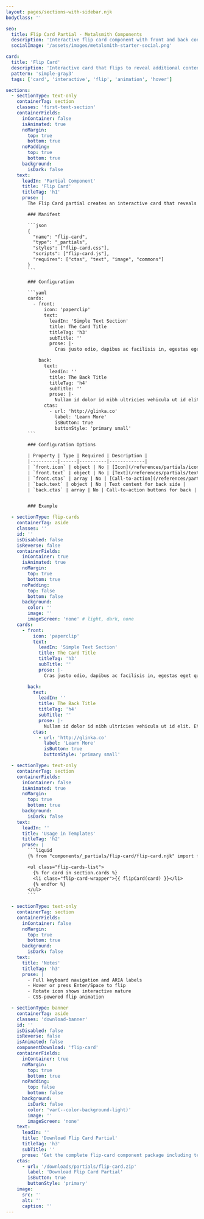 ```yaml
---
layout: pages/sections-with-sidebar.njk
bodyClass: ''

seo:
  title: Flip Card Partial - Metalsmith Components
  description: 'Interactive flip card component with front and back content areas'
  socialImage: '/assets/images/metalsmith-starter-social.png'

card:
  title: 'Flip Card'
  description: 'Interactive card that flips to reveal additional content'
  pattern: 'simple-gray3'
  tags: ['card', 'interactive', 'flip', 'animation', 'hover']

sections:
  - sectionType: text-only
    containerTag: section
    classes: 'first-text-section'
    containerFields:
      inContainer: false
      isAnimated: true
      noMargin:
        top: true
        bottom: true
      noPadding:
        top: true
        bottom: true
      background:
        isDark: false
    text:
      leadIn: 'Partial Component'
      title: 'Flip Card'
      titleTag: 'h1'
      prose: |
        The Flip Card partial creates an interactive card that reveals additional content when hovered. It supports both front and back content areas with text -, icon -, and call-to-action partials. 

        ### Manifest

        ```json
        {
          "name": "flip-card",
          "type": "_partials",
          "styles": ["flip-card.css"],
          "scripts": ["flip-card.js"],
          "requires": ["ctas", "text", "image", "commons"]
        }
        ```

        ### Configuration

        ```yaml
        cards:
          - front:
              icon: 'paperclip'
              text:
                leadIn: 'Simple Text Section'
                title: The Card Title
                titleTag: 'h3'
                subTitle: ''
                prose: |-
                  Cras justo odio, dapibus ac facilisis in, egestas eget quam. Maecenas sed diam eget risus varius blandit sit amet non magna.

            back:
              text:
                leadIn: ''
                title: The Back Title
                titleTag: 'h4'
                subTitle: ''
                prose: |-
                  Nullam id dolor id nibh ultricies vehicula ut id elit. Etiam porta sem malesuada magna mollis euismod. Aenean eu leo quam. Pellentesque ornare sem lacinia quam venenatis vestibulum.
              ctas:
                - url: 'http://glinka.co'
                  label: 'Learn More'
                  isButton: true
                  buttonStyle: 'primary small'
        ```

        ### Configuration Options

        | Property | Type | Required | Description |
        |----------|------|----------|-------------|
        | `front.icon` | object | No | [Icon](/references/partials/icon/) configuration for front side |
        | `front.text` | object | No | [Text](/references/partials/text/) content for front side |
        | `front.ctas` | array | No | [Call-to-action](/references/partials/ctas/) buttons for front |
        | `back.text` | object | No | Text content for back side |
        | `back.ctas` | array | No | Call-to-action buttons for back |


        ### Example

  - sectionType: flip-cards
    containerTag: aside
    classes: ''
    id: ''
    isDisabled: false
    isReverse: false
    containerFields:
      inContainer: true
      isAnimated: true
      noMargin:
        top: true
        bottom: true
      noPadding:
        top: false
        bottom: false
      background:
        color: ''
        image: ''
        imageScreen: 'none' # light, dark, none
    cards:
      - front:
          icon: 'paperclip'
          text:
            leadIn: 'Simple Text Section'
            title: The Card Title
            titleTag: 'h3'
            subTitle: ''
            prose: |-
              Cras justo odio, dapibus ac facilisis in, egestas eget quam. Maecenas sed diam eget risus varius blandit sit amet non magna.

        back:
          text:
            leadIn: ''
            title: The Back Title
            titleTag: 'h4'
            subTitle: ''
            prose: |-
              Nullam id dolor id nibh ultricies vehicula ut id elit. Etiam porta sem malesuada magna mollis euismod. Aenean eu leo quam. Pellentesque ornare sem lacinia quam venenatis vestibulum.
          ctas:
            - url: 'http://glinka.co'
              label: 'Learn More'
              isButton: true
              buttonStyle: 'primary small'

  - sectionType: text-only
    containerTag: section
    containerFields:
      inContainer: false
      isAnimated: true
      noMargin:
        top: true
        bottom: true
      background:
        isDark: false
    text:
      leadIn: ''
      title: 'Usage in Templates'
      titleTag: 'h2'
      prose: |
        ```liquid
        {% from "components/_partials/flip-card/flip-card.njk" import flipCard %}

        <ul class="flip-cards-list">
          {% for card in section.cards %}
          <li class="flip-card-wrapper">{{ flipCard(card) }}</li>
          {% endfor %}
        </ul>
        ```

  - sectionType: text-only
    containerTag: section
    containerFields:
      inContainer: false
      noMargin:
        top: true
        bottom: true
      background:
        isDark: false
    text:
      title: 'Notes'
      titleTag: 'h3'
      prose: |
        - Full keyboard navigation and ARIA labels
        - Hover or press Enter/Space to flip
        - Rotate icon shows interactive nature
        - CSS-powered flip animation

  - sectionType: banner
    containerTag: aside
    classes: 'download-banner'
    id: ''
    isDisabled: false
    isReverse: false
    isAnimated: false
    componentDownload: 'flip-card'
    containerFields:
      inContainer: true
      noMargin:
        top: true
        bottom: true
      noPadding:
        top: false
        bottom: false
      background:
        isDark: false
        color: 'var(--color-background-light)'
        image: ''
        imageScreen: 'none'
    text:
      leadIn: ''
      title: 'Download Flip Card Partial'
      titleTag: 'h3'
      subTitle: ''
      prose: 'Get the complete flip-card component package including template, styles, manifest, examples, and installation script.'
    ctas:
      - url: '/downloads/partials/flip-card.zip'
        label: 'Download Flip Card Partial'
        isButton: true
        buttonStyle: 'primary'
    image:
      src: ''
      alt: ''
      caption: ''
---
```

